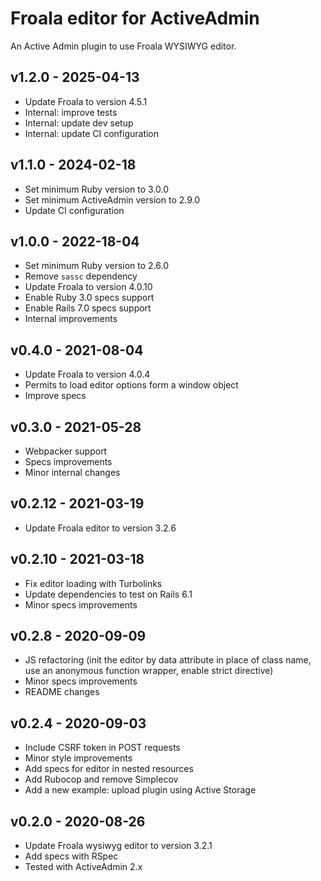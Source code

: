 # Froala editor for ActiveAdmin

An Active Admin plugin to use Froala WYSIWYG editor.

## v1.2.0 - 2025-04-13

- Update Froala to version 4.5.1
- Internal: improve tests
- Internal: update dev setup
- Internal: update CI configuration

## v1.1.0 - 2024-02-18

- Set minimum Ruby version to 3.0.0
- Set minimum ActiveAdmin version to 2.9.0
- Update CI configuration

## v1.0.0 - 2022-18-04

- Set minimum Ruby version to 2.6.0
- Remove `sassc` dependency
- Update Froala to version 4.0.10
- Enable Ruby 3.0 specs support
- Enable Rails 7.0 specs support
- Internal improvements

## v0.4.0 - 2021-08-04

- Update Froala to version 4.0.4
- Permits to load editor options form a window object
- Improve specs

## v0.3.0 - 2021-05-28

- Webpacker support
- Specs improvements
- Minor internal changes

## v0.2.12 - 2021-03-19

- Update Froala editor to version 3.2.6

## v0.2.10 - 2021-03-18

- Fix editor loading with Turbolinks
- Update dependencies to test on Rails 6.1
- Minor specs improvements

## v0.2.8 - 2020-09-09

- JS refactoring (init the editor by data attribute in place of class name, use an anonymous function wrapper, enable strict directive)
- Minor specs improvements
- README changes

## v0.2.4 - 2020-09-03

- Include CSRF token in POST requests
- Minor style improvements
- Add specs for editor in nested resources
- Add Rubocop and remove Simplecov
- Add a new example: upload plugin using Active Storage

## v0.2.0 - 2020-08-26

- Update Froala wysiwyg editor to version 3.2.1
- Add specs with RSpec
- Tested with ActiveAdmin 2.x
